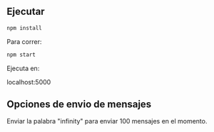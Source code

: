 ## Ejecutar


```bash
npm install

```

Para correr:

```bash
npm start
```

Ejecuta en:

localhost:5000

## Opciones de envio de mensajes

Enviar la palabra "infinity" para enviar 100 mensajes en el momento.